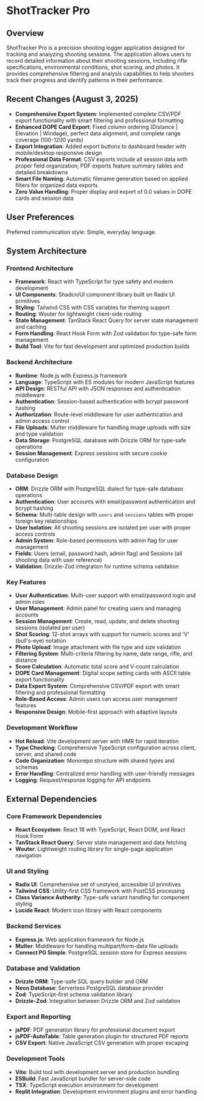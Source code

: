 # ShotTracker Pro

## Overview

ShotTracker Pro is a precision shooting logger application designed for tracking and analyzing shooting sessions. The application allows users to record detailed information about their shooting sessions, including rifle specifications, environmental conditions, shot scoring, and photos. It provides comprehensive filtering and analysis capabilities to help shooters track their progress and identify patterns in their performance.

## Recent Changes (August 3, 2025)

- **Comprehensive Export System**: Implemented complete CSV/PDF export functionality with smart filtering and professional formatting
- **Enhanced DOPE Card Export**: Fixed column ordering (Distance | Elevation | Windage), perfect data alignment, and complete range coverage (100-1200 yards)
- **Export Integration**: Added export buttons to dashboard header with mobile/desktop responsive design
- **Professional Data Format**: CSV exports include all session data with proper field organization; PDF exports feature summary tables and detailed breakdowns
- **Smart File Naming**: Automatic filename generation based on applied filters for organized data exports
- **Zero Value Handling**: Proper display and export of 0.0 values in DOPE cards and session data

## User Preferences

Preferred communication style: Simple, everyday language.

## System Architecture

### Frontend Architecture
- **Framework**: React with TypeScript for type safety and modern development
- **UI Components**: Shadcn/UI component library built on Radix UI primitives
- **Styling**: Tailwind CSS with CSS variables for theming support
- **Routing**: Wouter for lightweight client-side routing
- **State Management**: TanStack React Query for server state management and caching
- **Form Handling**: React Hook Form with Zod validation for type-safe form management
- **Build Tool**: Vite for fast development and optimized production builds

### Backend Architecture
- **Runtime**: Node.js with Express.js framework
- **Language**: TypeScript with ES modules for modern JavaScript features
- **API Design**: RESTful API with JSON responses and authentication middleware
- **Authentication**: Session-based authentication with bcrypt password hashing
- **Authorization**: Route-level middleware for user authentication and admin access control
- **File Uploads**: Multer middleware for handling image uploads with size and type validation
- **Data Storage**: PostgreSQL database with Drizzle ORM for type-safe operations
- **Session Management**: Express sessions with secure cookie configuration

### Database Design
- **ORM**: Drizzle ORM with PostgreSQL dialect for type-safe database operations
- **Authentication**: User accounts with email/password authentication and bcrypt hashing
- **Schema**: Multi-table design with `users` and `sessions` tables with proper foreign key relationships
- **User Isolation**: All shooting sessions are isolated per user with proper access controls
- **Admin System**: Role-based permissions with admin flag for user management
- **Fields**: Users (email, password hash, admin flag) and Sessions (all shooting data with user reference)
- **Validation**: Drizzle-Zod integration for runtime schema validation

### Key Features
- **User Authentication**: Multi-user support with email/password login and admin roles
- **User Management**: Admin panel for creating users and managing accounts
- **Session Management**: Create, read, update, and delete shooting sessions (isolated per user)
- **Shot Scoring**: 12-shot arrays with support for numeric scores and 'V' (bull's-eye) notation
- **Photo Upload**: Image attachment with file type and size validation
- **Filtering System**: Multi-criteria filtering by name, date range, rifle, and distance
- **Score Calculation**: Automatic total score and V-count calculation
- **DOPE Card Management**: Digital scope setting cards with ASCII table export functionality
- **Data Export System**: Comprehensive CSV/PDF export with smart filtering and professional formatting
- **Role-Based Access**: Admin users can access user management features
- **Responsive Design**: Mobile-first approach with adaptive layouts

### Development Workflow
- **Hot Reload**: Vite development server with HMR for rapid iteration
- **Type Checking**: Comprehensive TypeScript configuration across client, server, and shared code
- **Code Organization**: Monorepo structure with shared types and schemas
- **Error Handling**: Centralized error handling with user-friendly messages
- **Logging**: Request/response logging for API endpoints

## External Dependencies

### Core Framework Dependencies
- **React Ecosystem**: React 18 with TypeScript, React DOM, and React Hook Form
- **TanStack React Query**: Server state management and data fetching
- **Wouter**: Lightweight routing library for single-page application navigation

### UI and Styling
- **Radix UI**: Comprehensive set of unstyled, accessible UI primitives
- **Tailwind CSS**: Utility-first CSS framework with PostCSS processing
- **Class Variance Authority**: Type-safe variant handling for component styling
- **Lucide React**: Modern icon library with React components

### Backend Services
- **Express.js**: Web application framework for Node.js
- **Multer**: Middleware for handling multipart/form-data file uploads
- **Connect PG Simple**: PostgreSQL session store for Express sessions

### Database and Validation
- **Drizzle ORM**: Type-safe SQL query builder and ORM
- **Neon Database**: Serverless PostgreSQL database provider
- **Zod**: TypeScript-first schema validation library
- **Drizzle-Zod**: Integration between Drizzle ORM and Zod validation

### Export and Reporting
- **jsPDF**: PDF generation library for professional document export
- **jsPDF-AutoTable**: Table generation plugin for structured PDF reports
- **CSV Export**: Native JavaScript CSV generation with proper escaping

### Development Tools
- **Vite**: Build tool with development server and production bundling
- **ESBuild**: Fast JavaScript bundler for server-side code
- **TSX**: TypeScript execution environment for development
- **Replit Integration**: Development environment plugins and error handling